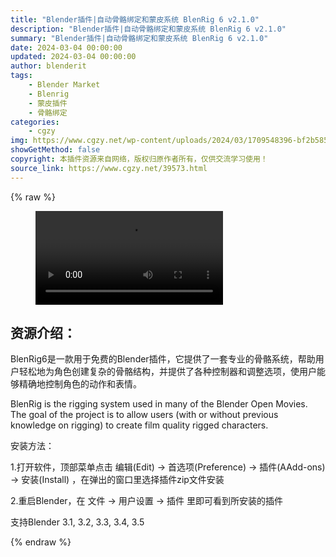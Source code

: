 ```yaml
---
title: "Blender插件|自动骨骼绑定和蒙皮系统 BlenRig 6 v2.1.0"
description: "Blender插件|自动骨骼绑定和蒙皮系统 BlenRig 6 v2.1.0"
summary: "Blender插件|自动骨骼绑定和蒙皮系统 BlenRig 6 v2.1.0"
date: 2024-03-04 00:00:00
updated: 2024-03-04 00:00:00
author: blenderit
tags: 
    - Blender Market
    - Blenrig
    - 蒙皮插件
    - 骨骼绑定
categories:
    - cgzy
img: https://www.cgzy.net/wp-content/uploads/2024/03/1709548396-bf2b585aaeb7a04.webp
showGetMethod: false
copyright: 本插件资源来自网络，版权归原作者所有，仅供交流学习使用！
source_link: https://www.cgzy.net/39573.html
---
```


{% raw %}
<figure class="wp-block-video aligncenter"><video controls src="http://cloud.video.taobao.com/play/u/null/p/1/e/6/t/1/451637653132.mp4"></video></figure><div class="wp-block-pandastudio-title"><div class="title_style_01"><h2 id="h2-0">资源介绍：</h2></div></div><p class="is-style-text-indent-2em">BlenRig6是一款用于免费的Blender插件，它提供了一套专业的骨骼系统，帮助用户轻松地为角色创建复杂的骨骼结构，并提供了各种控制器和调整选项，使用户能够精确地控制角色的动作和表情。</p><p>BlenRig is the rigging system used in many of the Blender Open Movies. The goal of the project is to allow users (with or without previous knowledge on rigging) to create film quality rigged characters.</p><div class="wp-block-pandastudio-title"><div class="title_style_01"><p>安装方法：</p></div></div><p>1.打开软件，顶部菜单点击 编辑(Edit) → 首选项(Preference) → 插件(AAdd-ons) → 安装(Install) ，在弹出的窗口里选择插件zip文件安装</p><p>2.重启Blender，在 文件 → 用户设置 → 插件 里即可看到所安装的插件</p><div class="wp-block-pandastudio-tips"><div class="tip success "><p>支持Blender 3.1, 3.2, 3.3, 3.4, 3.5</p>
</div></div>
<div style="display: none">cgzy</div>
{% endraw %}